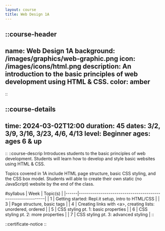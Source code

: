 ```yaml
---
layout: course
title: Web Design 1A
---
```

::course-header
---
name: Web Design 1A
background: /images/graphics/web-graphic.png
icon: /images/icons/html.png
description: An introduction to the basic principles of web development using HTML & CSS.
color: amber
---
::

::course-details
---
time: 2024-03-02T12:00
duration: 45
dates: 3/2, 3/9, 3/16, 3/23, 4/6, 4/13
level: Beginner
ages: ages 6 & up
---
::
::course-descrip
Introduces students to the basic principles of web development. Students will learn how to develop and style basic websites using HTML & CSS.

Topics covered in 1A include HTML page structure, basic CSS styling, and the CSS box model. Students will able to create their own static (no JavaScript) website by the end of the class.

#syllabus
| Week | Topic(s)                                                    |
|------|-------------------------------------------------------------|
| 1    | Getting started: Repl.it setup, intro to HTML/CSS           |
| 3    | Page structure, basic tags                                  |
| 4    | Creating links with \<a>, creating lists: unordered, ordered |
| 5    | CSS styling pt. 1: basic properties                         |
| 6    | CSS styling pt. 2: more properties                          |
| 7    | CSS styling pt. 3: advanced styling                         |
::

::certificate-notice
::